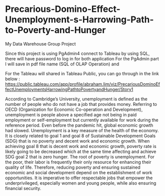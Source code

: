 # Precarious-Domino-Effect-Unemployment-s-Harrowing-Path-to-Poverty-and-Hunger
My Data Warehouse Group Project

Since this project is using PgAdmin4 connect to Tableau by using SQL, there will have password to log in for both application
For the PgAdmin part I will save in pdf file name (SQL of OLAP Operation) and

For the Tableau will shared in Tableau Public, you can go through in the link below : 
https://public.tableau.com/app/profile/abraham.lim/viz/PrecariousDominoEffectUnemploymentsHarrowingPathtoPovertyandHunger/Story1

According to Cambridge’s University, unemployment is defined as the number of 
people who do not have a job that provides money. Referring to OECD (Organization for 
Economic Co-operation and Development), unemployment is people above a specified age not 
being in paid employment or self-employment but currently available for work during the 
reference period. Even before the pandemic hit, global economic growth had
slowed. Unemployment is a key measure of the health of the economy. It is closely related to 
goal 1 and goal 8 of Sustainable Development Goals (SDG) that is no poverty and decent work 
and economic growth. When achieving goal 8 that is decent work and economic growth, 
poverty rate is likely going to be decreased which at the same time affecting and achieve SDG 
goal 2 that is zero hunger.
The root of poverty is unemployment. For the poor, their labor is frequently their only 
resource for enhancing their quality of life. Therefore, reducing poverty and ensuring sustained 
economic and social development depend on the establishment of work opportunities. It is 
imperative to offer respectable jobs that empower the underprivileged, especially women and 
young people, while also ensuring financial security.
